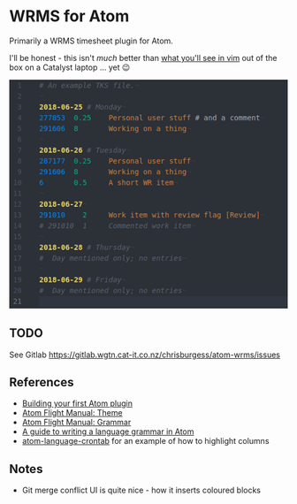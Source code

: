 # WRMS for Atom

Primarily a WRMS timesheet plugin for Atom.

I'll be honest - this isn't *much* better than [what you'll see in vim](misc/vim-example.png) out of the box on a Catalyst laptop ... yet 😉

![example.png](misc/example.png)

## TODO

See Gitlab https://gitlab.wgtn.cat-it.co.nz/chrisburgess/atom-wrms/issues

## References

* [Building your first Atom plugin](https://blog.github.com/2016-08-19-building-your-first-atom-plugin/)
* [Atom Flight Manual: Theme](http://flight-manual.atom.io/hacking-atom/sections/creating-a-theme/#creating-a-theme)
* [Atom Flight Manual: Grammar](https://flight-manual.atom.io/hacking-atom/sections/creating-a-grammar/)
* [A guide to writing a language grammar in Atom](https://gist.github.com/Aerijo/b8c82d647db783187804e86fa0a604a1)
* [atom-language-crontab](https://github.com/aegypius/atom-language-crontab/) for an example of how to highlight columns

## Notes

* Git merge conflict UI is quite nice - how it inserts coloured blocks
